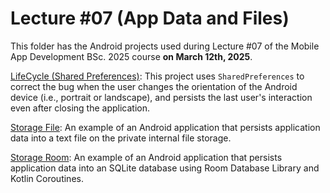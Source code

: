 # Lecture #07  (App Data and Files)

This folder has the Android projects used during Lecture #07 of the Mobile App Development BSc. 2025 course **on March 12th, 2025**.

[LifeCycle (Shared Preferences)](07-1_LifeCycle-sp): This project uses `SharedPreferences` to correct the bug when the user changes the orientation of the Android device (i.e., portrait or landscape), and persists the last user's interaction even after closing the application.

[Storage File](07-2_FileStorage): An example of an Android application that persists application data into a text file on the private internal file storage.

[Storage Room](07-3_RoomStorage): An example of an Android application that persists application data into an SQLite database using Room Database Library and Kotlin Coroutines.
